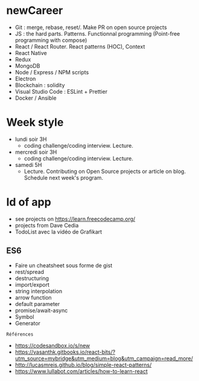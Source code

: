 # newCareer

- Git : merge, rebase, reset/. Make PR on open source projects
- JS : the hard parts. Patterns. Functionnal programming (Point-free programming with compose)
- React / React Router. React patterns (HOC), Context
- React Native
- Redux
- MongoDB
- Node / Express / NPM scripts
- Electron
- Blockchain : solidity
- Visual Studio Code : ESLint + Prettier
- Docker / Ansible

# Week style

- lundi soir 3H
  - coding challenge/coding interview. Lecture.
- mercredi soir 3H
  - coding challenge/coding interview. Lecture.
- samedi 5H
  - Lecture. Contributing on Open Source projects or article on blog. Schedule next week's program.
  
# Id of app

- see projects on https://learn.freecodecamp.org/
- projects from Dave Cedia
- TodoList avec la vidéo de Grafikart

## ES6

- Faire un cheatsheet sous forme de gist
- rest/spread
- destructuring
- import/export
- string interpolation
- arrow function
- default parameter
- promise/await-async
- Symbol
- Generator

`Références`

- https://codesandbox.io/s/new
- https://vasanthk.gitbooks.io/react-bits/?utm_source=mybridge&utm_medium=blog&utm_campaign=read_more/
- http://lucasmreis.github.io/blog/simple-react-patterns/
- https://www.lullabot.com/articles/how-to-learn-react
